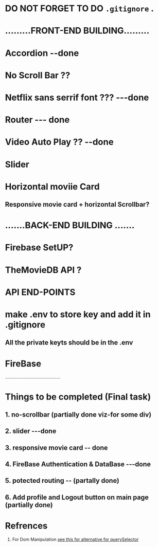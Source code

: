 # DO NOT FORGET TO DO ``` .gitignore ``` .
# .........FRONT-END BUILDING.........
# Accordion --done 
# No Scroll Bar ??
# Netflix sans serrif font ??? ---done
# Router --- done 
# Video Auto Play ?? --done 
# Slider
# Horizontal moviie Card 
## Responsive movie card + horizontal Scrollbar?
# .......BACK-END BUILDING .......
# Firebase SetUP?
# TheMovieDB API ?
# API END-POINTS 
# make .env to store key and add it in .gitignore 
## All the private keyts should be in the .env 
# FireBase 
.............................................
# Things to be completed (Final task)
## 1. no-scrollbar (partially done viz-for some div)
## 2. slider  ---done
## 3. responsive movie card -- done
## 4. FireBase Authentication & DataBase ---done
## 5. potected routing -- (partally done)
## 6. Add profile and Logout button on main page (partially done)
#  Refrences
1) For Dom Manipulation
[see this for alternative for querySelector](https://www.meje.dev/blog/useref-not-queryselector)
